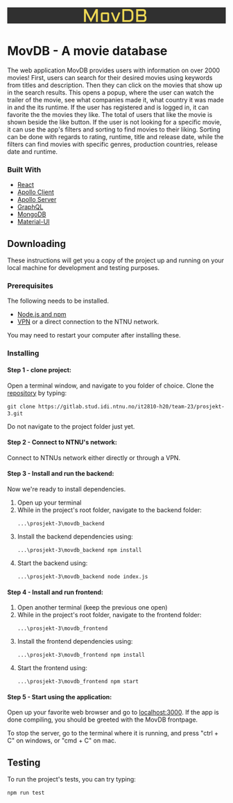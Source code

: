 # ![MovDB](Documentation/head.png)
# MovDB - A movie database


The web application MovDB provides users with information on over 2000 movies!
First, users can search for their desired movies using keywords from titles and description. Then they can click on the movies
that show up in the search results. This opens a popup, where the user can watch the trailer of the movie, see what companies
made it, what country it was made in and the its runtime. If the user has registered and is logged in, it can favorite the
the movies they like. The total of users that like the movie is shown beside the like button. 
If the user is not looking for a specific movie, it can use the app's filters and sorting to find movies to their liking.
Sorting can be done with regards to rating, runtime, title and release date, while the filters can find movies with 
specific genres, production countries, release date and runtime.

### Built With

* [React](https://reactjs.org/)
* [Apollo Client](https://www.apollographql.com/docs/react/)
* [Apollo Server](https://www.apollographql.com/docs/apollo-server/)
* [GraphQL](https://graphql.org/)
* [MongoDB](https://www.mongodb.com/)
* [Material-UI](https://material-ui.com/)

## Downloading

These instructions will get you a copy of the project up and running on your local machine for development and testing purposes.

### Prerequisites

The following needs to be installed.

- [Node.js and npm](https://nodejs.org/en/download/)
- [VPN](https://innsida.ntnu.no/wiki/-/wiki/Norsk/Installere+VPN) or a direct connection to the NTNU network.

You may need to restart your computer after installing these.

### Installing

#### Step 1 - clone project: 
Open a terminal window, and navigate to you folder of choice. Clone the [repository](https://gitlab.stud.idi.ntnu.no/it2810-h20/team-23/prosjekt-3) by typing: 

```
git clone https://gitlab.stud.idi.ntnu.no/it2810-h20/team-23/prosjekt-3.git
```
Do not navigate to the project folder just yet.

#### Step 2 - Connect to NTNU's network: 
Connect to NTNUs network either directly or through a VPN. 

#### Step 3 - Install and run the backend: 
Now we're ready to install dependencies. 
1. Open up your terminal
2. While in the project's root folder, navigate to the backend folder: 
    ``` 
    ...\prosjekt-3\movdb_backend 
    ```
2. Install the backend dependencies using: 
    ```
    ...\prosjekt-3\movdb_backend npm install
    ```
3. Start the backend using: 
    ``` 
    ...\prosjekt-3\movdb_backend node index.js
    ```

#### Step 4 - Install and run frontend:
1. Open another terminal (keep the previous one open)
2. While in the project's root folder, navigate to the frontend folder: 
    ``` 
    ...\prosjekt-3\movdb_frontend 
    ```
3. Install the frontend dependencies using: 
    ``` 
    ...\prosjekt-3\movdb_frontend npm install
    ```
4. Start the frontend using: 
    ``` 
    ...\prosjekt-3\movdb_frontend npm start
    ```

#### Step 5 - Start using the application:
Open up your favorite web browser and go to [localhost:3000](localhost:3000).
If the app is done compiling, you should be greeted with the MovDB frontpage.

To stop the server, go to the terminal where it is running, and press "ctrl + C" on windows, or "cmd + C" on mac.

## Testing

To run the project's tests, you can try typing:

```
npm run test
```
